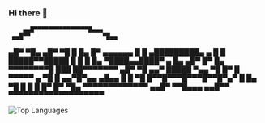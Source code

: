 ### Hi there 👋
 
 
        ▄▄█▀▀▀▀▀▀▀▀▀▀▀▀▀▀▀█▄▄▄
     ▄▄█▀▀                    ▀█▄▄
   ▄█▀                           ▀█▄
 ▄█▀                               ▀█
 █                                  █▄
█▀      ▄▄▄▄▄▄                       █
█    ▄█████████▄       ▄             █
█   █████▀▀█████       █          █  █
█▄  ▀████▄▄████▀   ▄   █▄       ▄█▀ █▀
 █▄   ▀▀▀▀▀▀▀▀█   ███   ██▀▀▀▀▀▀▀ ▄█▀
  ▀█       ▄▄▀   █████   ▀▄▄      ▀█
  █▀    █        ▀▀▀▀▀       ▄     ▀█
  █  ▄▄▀█▀▄▄                ▄█▄▄    █
  █      ▀█ █▀▀█▀▀▀█▀▀▀█▀▀█▀▄▀      █
  █▄       ▀█  █   █   █  █▀       █▀
   ▀█▄       ▀▀▀▀▀▀▀▀▀▀▀▀▀      ▄▄█▀
     ▀▀█▄▄▄                 ▄▄█▀▀
          ▀▀▀▀▀▀▀▀▀▀▀▀▀▀▀▀▀▀▀

<img alt="Top Languages" src="https://github-readme-stats.vercel.app/api/top-langs/?username=Spelunkerr&layout=compact" />

